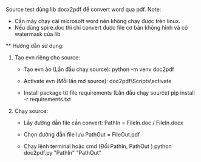 Source test dùng lib docx2pdf để convert word qua pdf.
Note: 
  - Cần máy chạy cài microsoft word nên không chạy được trên linux.
  - Nếu dùng spire.doc thì chỉ convert được file cơ bản không hình và có watermask của lib

** Hướng dẫn sử dụng:

1. Tạo evn riêng cho source:
    - Tạo evn ảo (Lần đầu chạy source): 
        python -m venv doc2pdf

    - Activate evn (Mỗi lần mở source): 
        doc2pdf\Scripts\activate

    - Install package từ file requirements (Lần đầu chạy source)
        pip install -r requirements.txt

2. Chạy source:
    - Lấy đường đẫn file cần convert:
        PathIn = FileIn.doc / FileIn.docx

    - Chọn đường đẫn file lưu
        PathOut = FileOut.pdf

    - Chạy lệnh terminal hoặc cmd (Đổi PathIn, PathOut )
        python doc2pdf.py "PathIn" "PathOut"
